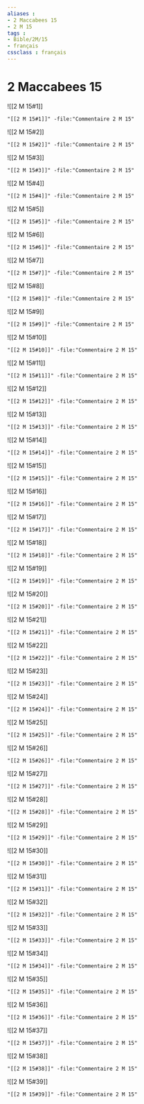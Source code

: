 ```yaml
---
aliases : 
- 2 Maccabees 15
- 2 M 15
tags : 
- Bible/2M/15
- français
cssclass : français
---
```


# 2 Maccabees 15

![[2 M 15#1]]

```query
"[[2 M 15#1]]" -file:"Commentaire 2 M 15"
```

![[2 M 15#2]]

```query
"[[2 M 15#2]]" -file:"Commentaire 2 M 15"
```

![[2 M 15#3]]

```query
"[[2 M 15#3]]" -file:"Commentaire 2 M 15"
```

![[2 M 15#4]]

```query
"[[2 M 15#4]]" -file:"Commentaire 2 M 15"
```

![[2 M 15#5]]

```query
"[[2 M 15#5]]" -file:"Commentaire 2 M 15"
```

![[2 M 15#6]]

```query
"[[2 M 15#6]]" -file:"Commentaire 2 M 15"
```

![[2 M 15#7]]

```query
"[[2 M 15#7]]" -file:"Commentaire 2 M 15"
```

![[2 M 15#8]]

```query
"[[2 M 15#8]]" -file:"Commentaire 2 M 15"
```

![[2 M 15#9]]

```query
"[[2 M 15#9]]" -file:"Commentaire 2 M 15"
```

![[2 M 15#10]]

```query
"[[2 M 15#10]]" -file:"Commentaire 2 M 15"
```

![[2 M 15#11]]

```query
"[[2 M 15#11]]" -file:"Commentaire 2 M 15"
```

![[2 M 15#12]]

```query
"[[2 M 15#12]]" -file:"Commentaire 2 M 15"
```

![[2 M 15#13]]

```query
"[[2 M 15#13]]" -file:"Commentaire 2 M 15"
```

![[2 M 15#14]]

```query
"[[2 M 15#14]]" -file:"Commentaire 2 M 15"
```

![[2 M 15#15]]

```query
"[[2 M 15#15]]" -file:"Commentaire 2 M 15"
```

![[2 M 15#16]]

```query
"[[2 M 15#16]]" -file:"Commentaire 2 M 15"
```

![[2 M 15#17]]

```query
"[[2 M 15#17]]" -file:"Commentaire 2 M 15"
```

![[2 M 15#18]]

```query
"[[2 M 15#18]]" -file:"Commentaire 2 M 15"
```

![[2 M 15#19]]

```query
"[[2 M 15#19]]" -file:"Commentaire 2 M 15"
```

![[2 M 15#20]]

```query
"[[2 M 15#20]]" -file:"Commentaire 2 M 15"
```

![[2 M 15#21]]

```query
"[[2 M 15#21]]" -file:"Commentaire 2 M 15"
```

![[2 M 15#22]]

```query
"[[2 M 15#22]]" -file:"Commentaire 2 M 15"
```

![[2 M 15#23]]

```query
"[[2 M 15#23]]" -file:"Commentaire 2 M 15"
```

![[2 M 15#24]]

```query
"[[2 M 15#24]]" -file:"Commentaire 2 M 15"
```

![[2 M 15#25]]

```query
"[[2 M 15#25]]" -file:"Commentaire 2 M 15"
```

![[2 M 15#26]]

```query
"[[2 M 15#26]]" -file:"Commentaire 2 M 15"
```

![[2 M 15#27]]

```query
"[[2 M 15#27]]" -file:"Commentaire 2 M 15"
```

![[2 M 15#28]]

```query
"[[2 M 15#28]]" -file:"Commentaire 2 M 15"
```

![[2 M 15#29]]

```query
"[[2 M 15#29]]" -file:"Commentaire 2 M 15"
```

![[2 M 15#30]]

```query
"[[2 M 15#30]]" -file:"Commentaire 2 M 15"
```

![[2 M 15#31]]

```query
"[[2 M 15#31]]" -file:"Commentaire 2 M 15"
```

![[2 M 15#32]]

```query
"[[2 M 15#32]]" -file:"Commentaire 2 M 15"
```

![[2 M 15#33]]

```query
"[[2 M 15#33]]" -file:"Commentaire 2 M 15"
```

![[2 M 15#34]]

```query
"[[2 M 15#34]]" -file:"Commentaire 2 M 15"
```

![[2 M 15#35]]

```query
"[[2 M 15#35]]" -file:"Commentaire 2 M 15"
```

![[2 M 15#36]]

```query
"[[2 M 15#36]]" -file:"Commentaire 2 M 15"
```

![[2 M 15#37]]

```query
"[[2 M 15#37]]" -file:"Commentaire 2 M 15"
```

![[2 M 15#38]]

```query
"[[2 M 15#38]]" -file:"Commentaire 2 M 15"
```

![[2 M 15#39]]

```query
"[[2 M 15#39]]" -file:"Commentaire 2 M 15"
```

